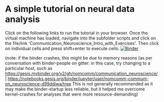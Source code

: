 # A simple tutorial on neural data analysis
Click on the following links to run the tutorial in your browser. Once the virtual machine has loaded, navigate into the subfolder scripts and click on the file/link 'Communication_Neuroscience_Intro_with_Exercises'. Then click on individual cells and press shift+enter to execute cells.
[![Binder](https://mybinder.org/badge_logo.svg)](https://mybinder.org/v2/gh/nomcomm/communication_neuroscience/master)


(note: if the binder crashes, this might be due to memory reasons (as per conversation with binder-people on gitter: in this case, try changing to a particular host, such as https://gesis.mybinder.org/v2/gh/nomcomm/communication_neuroscience/ | https://notebooks.gesis.org/binder/jupyter/user/nomcomm-communi-on_neuroscience-d99ddiwa/tree  This is not generally recommended as it may make the binder-startup less reliable, but it helped me overcome kernel-crashes for analyses that were more resource-demanding)

